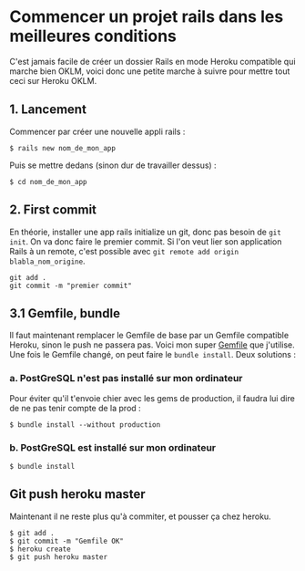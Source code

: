# Commencer un projet rails dans les meilleures conditions
C'est jamais facile de créer un dossier Rails en mode Heroku compatible qui marche bien OKLM, voici donc une petite marche à suivre pour mettre tout ceci sur Heroku OKLM.

## 1. Lancement
Commencer par créer une nouvelle appli rails : 
```shell
$ rails new nom_de_mon_app
```
Puis se mettre dedans (sinon dur de travailler dessus) :
```shell
$ cd nom_de_mon_app
```

## 2. First commit
En théorie, installer une app rails initialize un git, donc pas besoin de `git init`. On va donc faire le premier commit. Si l'on veut lier son application Rails à un remote, c'est possible avec `git remote add origin blabla_nom_origine`.

```shell
git add .
git commit -m "premier commit"
```

## 3.1 Gemfile, bundle
Il faut maintenant remplacer le Gemfile de base par un Gemfile compatible Heroku, sinon le push ne passera pas. Voici mon super [Gemfile](https://github.com/felhix/cheat_sheets/blob/master/Ruby/Gemfile.rb) que j'utilise. Une fois le Gemfile changé, on peut faire le `bundle install`. Deux solutions :

### a. PostGreSQL n'est pas installé sur mon ordinateur
Pour éviter qu'il t'envoie chier avec les gems de production, il faudra lui dire de ne pas tenir compte de la prod :
```shell
$ bundle install --without production
```

### b. PostGreSQL est installé sur mon ordinateur
```shell
$ bundle install
```

## Git push heroku master
Maintenant il ne reste plus qu'à commiter, et pousser ça chez heroku.
```shell
$ git add .
$ git commit -m "Gemfile OK"
$ heroku create
$ git push heroku master
```
